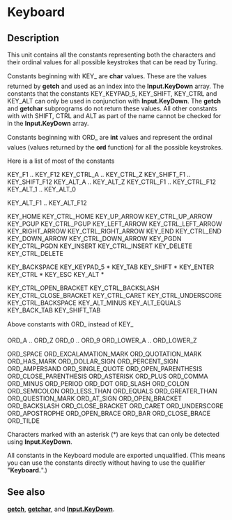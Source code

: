 
# Keyboard

## Description
This unit contains all the constants representing both the characters and their ordinal values for all possible keystrokes that can be read by Turing.

Constants beginning with &#147;KEY_&#148; are **char** values. These are the values returned by **getch** and used as an index into the **Input.KeyDown** array. The constants that the constants KEY_KEYPAD_5, KEY_SHIFT, KEY_CTRL and KEY_ALT can only be used in conjunction with **Input.KeyDown**. The **getch** and **getchar** subprograms do not return these values. All other constants with with SHIFT, CTRL and ALT as part of the name cannot be checked for in the **Input.KeyDown** array. 

Constants beginning with &#147;ORD_&#148;  are **int** values and represent the ordinal values (values returned by the **ord** function) for all the possible keystrokes.

Here is a list of most of the constants


KEY_F1 .. KEY_F12    KEY_CTRL_A .. KEY_CTRL_Z
KEY_SHIFT_F1 .. KEY_SHIFT_F12   KEY_ALT_A .. KEY_ALT_Z
KEY_CTRL_F1 .. KEY_CTRL_F12   KEY_ALT_1 .. KEY_ALT_0


KEY_ALT_F1 .. KEY_ALT_F12



KEY_HOME   KEY_CTRL_HOME KEY_UP_ARROW   KEY_CTRL_UP_ARROW
KEY_PGUP   KEY_CTRL_PGUP
KEY_LEFT_ARROW   KEY_CTRL_LEFT_ARROW
KEY_RIGHT_ARROW   KEY_CTRL_RIGHT_ARROW
KEY_END   KEY_CTRL_END
KEY_DOWN_ARROW   KEY_CTRL_DOWN_ARROW
KEY_PGDN   KEY_CTRL_PGDN
KEY_INSERT   KEY_CTRL_INSERT
KEY_DELETE   KEY_CTRL_DELETE

KEY_BACKSPACE   KEY_KEYPAD_5 * KEY_TAB   KEY_SHIFT *
KEY_ENTER   KEY_CTRL *
KEY_ESC   KEY_ALT *

KEY_CTRL_OPEN_BRACKET   KEY_CTRL_BACKSLASH KEY_CTRL_CLOSE_BRACKET   KEY_CTRL_CARET
KEY_CTRL_UNDERSCORE   KEY_CTRL_BACKSPACE
KEY_ALT_MINUS   KEY_ALT_EQUALS
KEY_BACK_TAB   KEY_SHIFT_TAB




Above constants with &#147;ORD_&#148; instead of  &#147;KEY_&#148; 



ORD_A .. ORD_Z    ORD_0 .. ORD_9 ORD_LOWER_A .. ORD_LOWER_Z   

ORD_SPACE   ORD_EXCALAMATION_MARK ORD_QUOTATION_MARK   ORD_HAS_MARK
ORD_DOLLAR_SIGN   ORD_PERCENT_SIGN
ORD_AMPERSAND   ORD_SINGLE_QUOTE
ORD_OPEN_PARENTHESIS   ORD_CLOSE_PARENTHESIS
ORD_ASTERISK   ORD_PLUS
ORD_COMMA   ORD_MINUS
ORD_PERIOD   ORD_DOT
ORD_SLASH   ORD_COLON
ORD_SEMICOLON   ORD_LESS_THAN
ORD_EQUALS   ORD_GREATER_THAN
ORD_QUESTION_MARK   ORD_AT_SIGN
ORD_OPEN_BRACKET   ORD_BACKSLASH
ORD_CLOSE_BRACKET   ORD_CARET
ORD_UNDERSCORE   ORD_APOSTROPHE
ORD_OPEN_BRACE   ORD_BAR
ORD_CLOSE_BRACE   ORD_TILDE




Characters marked with an asterisk (*) are keys that can only be detected using **Input.KeyDown**.



All constants in the Keyboard module are exported unqualified. (This means you can use the constants directly without having to use the qualifier "**Keyboard.**".)


## See also
**[getch](getch.html)**, **[getchar](getchar.html)**, and **[Input.KeyDown](input_keydown.html)**.

